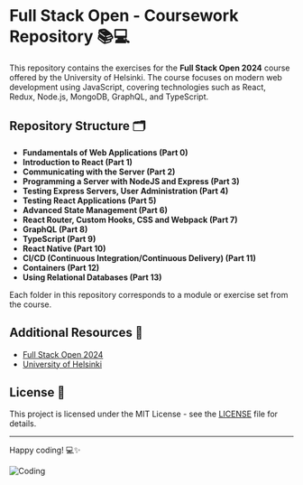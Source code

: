# Full Stack Open - Coursework Repository 📚💻

This repository contains the exercises for the **Full Stack Open 2024** course offered by the University of Helsinki. The course focuses on modern web development using JavaScript, covering technologies such as React, Redux, Node.js, MongoDB, GraphQL, and TypeScript.

## Repository Structure 🗂️

- **Fundamentals of Web Applications (Part 0)**
- **Introduction to React (Part 1)**
- **Communicating with the Server (Part 2)**
- **Programming a Server with NodeJS and Express (Part 3)**
- **Testing Express Servers, User Administration (Part 4)**
- **Testing React Applications (Part 5)**
- **Advanced State Management (Part 6)**
- **React Router, Custom Hooks, CSS and Webpack (Part 7)**
- **GraphQL (Part 8)**
- **TypeScript (Part 9)**
- **React Native (Part 10)**
- **CI/CD (Continuous Integration/Continuous Delivery) (Part 11)**
- **Containers (Part 12)**
- **Using Relational Databases (Part 13)**

Each folder in this repository corresponds to a module or exercise set from the course.

## Additional Resources 📖

- [Full Stack Open 2024](https://fullstackopen.com/)
- [University of Helsinki](https://www.helsinki.fi/en)

## License 📜

This project is licensed under the MIT License - see the [LICENSE](LICENSE) file for details.

---

Happy coding! 💻✨

![Coding](https://media.giphy.com/media/13HgwGsXF0aiGY/giphy.gif)

